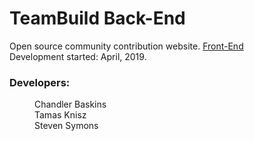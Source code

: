 # TeamBuild Back-End

Open source community contribution website. [Front-End](https://github.com/ZtM-crew/teambuild-front)
<br>
Development started: April, 2019.

### Developers:

 <dl>
  
  <dd>Chandler Baskins</dd>
  <dd>Tamas Knisz</dd>
  <dd>Steven Symons</dd>
  
 </dl>
